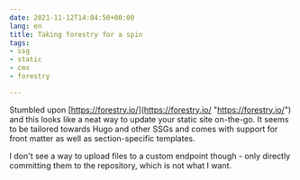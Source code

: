 ```yaml
---
date: 2021-11-12T14:04:50+00:00
lang: en
title: Taking forestry for a spin
tags:
- ssg
- static
- cms
- forestry

---
```

Stumbled upon [https://forestry.io/](https://forestry.io/ "https://forestry.io/") and this looks like a neat way to update your static site on-the-go. It seems to be tailored towards Hugo and other SSGs and comes with support for front matter as well as section-specific templates.

I don't see a way to upload files to a custom endpoint though - only directly committing them to the repository, which is not what I want.